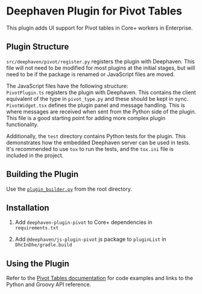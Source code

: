 # Deephaven Plugin for Pivot Tables

This plugin adds UI support for Pivot tables in Core+ workers in Enterprise.

## Plugin Structure

`src/deephaven/pivot/register.py` registers the plugin with Deephaven. This file will not need to be modified for most plugins at the initial stages, but will need to be if the package is renamed or JavaScript files are moved.

The JavaScript files have the following structure:  
`PivotPlugin.ts` registers the plugin with Deephaven. This contains the client equivalent of the type in `pivot_type.py` and these should be kept in sync.  
`PivotWidget.tsx` defines the plugin panel and message handling. This is where messages are received when sent from the Python side of the plugin. This file is a good starting point for adding more complex plugin functionality.  

Additionally, the `test` directory contains Python tests for the plugin. This demonstrates how the embedded Deephaven server can be used in tests.  
It's recommended to use `tox` to run the tests, and the `tox.ini` file is included in the project.  

## Building the Plugin

Use the [`plugin_builder.py`](../../README.md#using-plugin_builderpy) from the root directory.

## Installation

1. Add `deephaven-plugin-pivot` to Core+ dependencies in `requirements.txt`
   
2. Add `@deephaven/js-plugin-pivot` js package to `pluginList` in `DhcInDhe/gradle.build`

## Using the Plugin

Refer to the [Pivot Tables documentation](https://deephaven.io/enterprise/docs/user-guide/pivots/) for code examples and links to the Python and Groovy API reference.